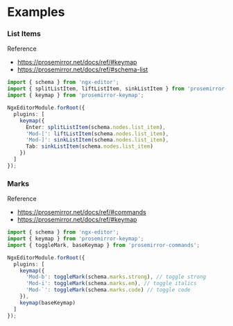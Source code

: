 # Examples

### List Items

Reference

- https://prosemirror.net/docs/ref/#keymap
- https://prosemirror.net/docs/ref/#schema-list

```ts
import { schema } from 'ngx-editor';
import { splitListItem, liftListItem, sinkListItem } from 'prosemirror-schema-list';
import { keymap } from 'prosemirror-keymap';

NgxEditorModule.forRoot({
  plugins: [
    keymap({
      Enter: splitListItem(schema.nodes.list_item),
      'Mod-[': liftListItem(schema.nodes.list_item),
      'Mod-]': sinkListItem(schema.nodes.list_item),
      Tab: sinkListItem(schema.nodes.list_item)
    })
  ]
});
```

### Marks

Reference

- https://prosemirror.net/docs/ref/#commands
- https://prosemirror.net/docs/ref/#keymap

```ts
import { schema } from 'ngx-editor';
import { keymap } from 'prosemirror-keymap';
import { toggleMark, baseKeymap } from 'prosemirror-commands';

NgxEditorModule.forRoot({
  plugins: [
    keymap({
      'Mod-b': toggleMark(schema.marks.strong), // toggle strong
      'Mod-i': toggleMark(schema.marks.em), // toggle italics
      'Mod-`': toggleMark(schema.marks.code) // toggle code
    }),
    keymap(baseKeymap)
  ]
});
```
